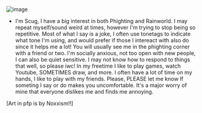 ![image](https://github.com/Scugspace/Scugspace/assets/174321043/798ac1c4-19a7-42b5-a658-a4b8f5fba5d6)

- I'm Scug, I have a big interest in both Phighting and Rainworld. I may repeat myself/sound weird at times, however I'm trying to stop being so repetitive. Most of what I say is a joke, I often use tonetags to indicate what tone I'm using, and would prefer if those I intereact with also do since it helps me a lot! You will usually see me in the phighting corner with a friend or two. I'm socially anxious, not too open with new people, I can also be quiet sensitive. I may not know how to respond to things that well, so please iwc! In my freetime I like to play games, watch Youtube, SOMETIMES draw, and more. I often have a lot of time on my hands, I like to play with my friends. Please, PLEASE let me know If someting I say or do makes you uncomfortable. It's a major worry of mine that everyone dislikes me and finds me annoying.

[Art in pfp is by Noxxism!!]
<!---
Scugspace/Scugspace is a ✨ special ✨ repository because its `README.md` (this file) appears on your GitHub profile.
You can click the Preview link to take a look at your changes.
--->
